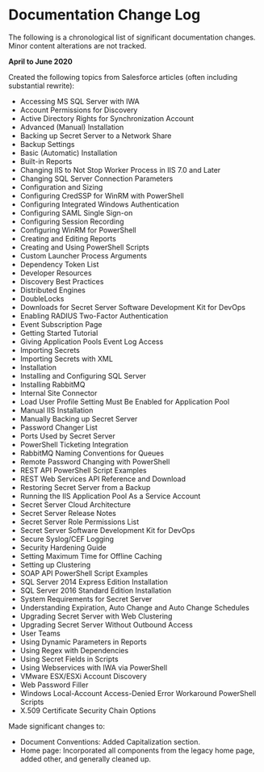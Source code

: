[title]: # (Documentation Change Log)
[tags]: # (Release Notes,documentation)
[priority]: #
[display]: # (search,content,print)

# Documentation Change Log

The following is a chronological list of significant documentation changes. Minor content alterations are not tracked.

**April to June 2020**

Created the following topics from Salesforce articles (often including substantial rewrite):

- Accessing MS SQL Server with IWA
- Account Permissions for Discovery
- Active Directory Rights for Synchronization Account
- Advanced (Manual) Installation
- Backing up Secret Server to a Network Share
- Backup Settings
- Basic (Automatic) Installation
- Built-in Reports
- Changing IIS to Not Stop Worker Process in IIS 7.0 and Later
- Changing SQL Server Connection Parameters
- Configuration and Sizing
- Configuring CredSSP for WinRM with PowerShell
- Configuring Integrated Windows Authentication
- Configuring SAML Single Sign-on
- Configuring Session Recording
- Configuring WinRM for PowerShell
- Creating and Editing Reports
- Creating and Using PowerShell Scripts
- Custom Launcher Process Arguments
- Dependency Token List
- Developer Resources
- Discovery Best Practices
- Distributed Engines
- DoubleLocks
- Downloads for Secret Server Software Development Kit for DevOps
- Enabling RADIUS Two-Factor Authentication
- Event Subscription Page
- Getting Started Tutorial
- Giving Application Pools Event Log Access
- Importing Secrets
- Importing Secrets with XML
- Installation
- Installing and Configuring SQL Server
- Installing RabbitMQ
- Internal Site Connector
- Load User Profile Setting Must Be Enabled for Application Pool
- Manual IIS Installation
- Manually Backing up Secret Server
- Password Changer List
- Ports Used by Secret Server
- PowerShell Ticketing Integration
- RabbitMQ Naming Conventions for Queues
- Remote Password Changing with PowerShell
- REST API PowerShell Script Examples
- REST Web Services API Reference and Download
- Restoring Secret Server from a Backup
- Running the IIS Application Pool As a Service Account
- Secret Server Cloud Architecture
- Secret Server Release Notes
- Secret Server Role Permissions List
- Secret Server Software Development Kit for DevOps
- Secure Syslog/CEF Logging
- Security Hardening Guide
- Setting Maximum Time for Offline Caching
- Setting up Clustering
- SOAP API PowerShell Script Examples
- SQL Server 2014 Express Edition Installation
- SQL Server 2016 Standard Edition Installation
- System Requirements for Secret Server
- Understanding Expiration, Auto Change and Auto Change Schedules
- Upgrading Secret Server with Web Clustering
- Upgrading Secret Server Without Outbound Access
- User Teams
- Using Dynamic Parameters in Reports
- Using Regex with Dependencies
- Using Secret Fields in Scripts
- Using Webservices with IWA via PowerShell
- VMware ESX/ESXi Account Discovery
- Web Password Filler
- Windows Local-Account Access-Denied Error Workaround PowerShell Scripts
- X.509 Certificate Security Chain Options

Made significant changes to:
- Document Conventions: Added Capitalization section.
- Home page: Incorporated all components from the legacy home page, added other, and generally cleaned up.